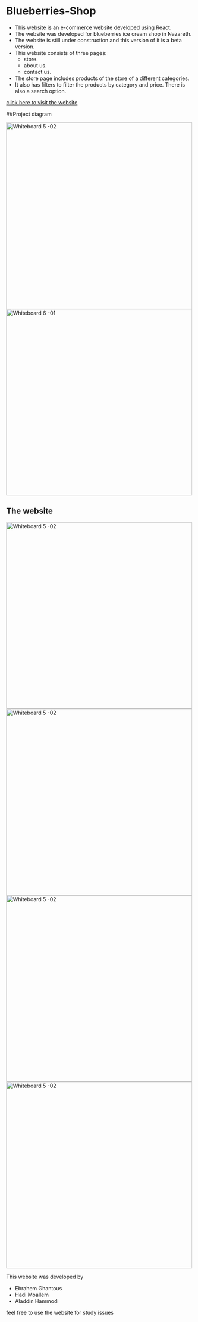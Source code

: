 # Blueberries-Shop
* This website is an e-commerce website developed using React.
* The website was developed for blueberries ice cream shop in Nazareth.
* The website is still under construction and this version of it is a beta version.
* This website consists of three pages:
    * store.
    * about us.
    * contact us.
 * The store page includes products of the store of a different categories.
 * It also has filters to filter the products by category and price. There is also a search option.


[click here to visit the website](https://blueberries.netlify.app/)

 
##Project diagram 

<img width="500" alt="Whiteboard 5 -02" src="https://user-images.githubusercontent.com/27367032/108354654-6a0a0d00-71f2-11eb-9be5-0dc47dabff2e.png">
<img width="500" alt="Whiteboard 6 -01" src="https://user-images.githubusercontent.com/27367032/108354656-6aa2a380-71f2-11eb-8a40-af0334de8397.png">

## The website 

<img width="500" alt="Whiteboard 5 -02" src="https://user-images.githubusercontent.com/27367032/108355803-f8cb5980-71f3-11eb-9086-6560dfd0044c.JPG">
<img width="500" alt="Whiteboard 5 -02" src="https://user-images.githubusercontent.com/27367032/108355811-fa951d00-71f3-11eb-9733-f5bacb2d4f55.JPG">
<img width="500" alt="Whiteboard 5 -02" src="https://user-images.githubusercontent.com/27367032/108355815-fcf77700-71f3-11eb-87db-9c72353c0d95.JPG">
<img width="500" alt="Whiteboard 5 -02" src="https://user-images.githubusercontent.com/27367032/108355821-fec13a80-71f3-11eb-82c2-2003a0e6664d.JPG">



This website was developed by 
* Ebrahem Ghantous
* Hadi Moallem
* Aladdin Hammodi


feel free to use the website for study issues
